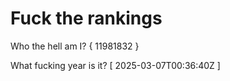 # Fuck the rankings

Who the hell am I?
{ 11981832 }

What fucking year is it?
[ 2025-03-07T00:36:40Z ]
